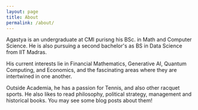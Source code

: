 ```yaml
---
layout: page
title: About 
permalink: /about/
---
```


Agastya is an undergraduate at CMI purisng his BSc. in Math and Computer Science. He is also pursuing a second bachelor's as BS in Data Science from IIT Madras.

His current interests lie in Financial Mathematics, Generative AI, Quantum Computing, and Economics, and the fascinating areas where they are intertwined in one another. 


Outside Academia, he has a passion for Tennis, and also other racquet sports. He also likes to read philosophy, political strategy, management and historical books. You may see some blog posts about them! 


[jekyll-organization]: https://github.com/jekyll

